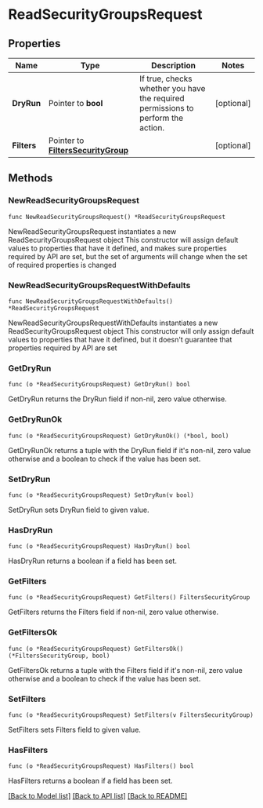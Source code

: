 # ReadSecurityGroupsRequest

## Properties

Name | Type | Description | Notes
------------ | ------------- | ------------- | -------------
**DryRun** | Pointer to **bool** | If true, checks whether you have the required permissions to perform the action. | [optional] 
**Filters** | Pointer to [**FiltersSecurityGroup**](FiltersSecurityGroup.md) |  | [optional] 

## Methods

### NewReadSecurityGroupsRequest

`func NewReadSecurityGroupsRequest() *ReadSecurityGroupsRequest`

NewReadSecurityGroupsRequest instantiates a new ReadSecurityGroupsRequest object
This constructor will assign default values to properties that have it defined,
and makes sure properties required by API are set, but the set of arguments
will change when the set of required properties is changed

### NewReadSecurityGroupsRequestWithDefaults

`func NewReadSecurityGroupsRequestWithDefaults() *ReadSecurityGroupsRequest`

NewReadSecurityGroupsRequestWithDefaults instantiates a new ReadSecurityGroupsRequest object
This constructor will only assign default values to properties that have it defined,
but it doesn't guarantee that properties required by API are set

### GetDryRun

`func (o *ReadSecurityGroupsRequest) GetDryRun() bool`

GetDryRun returns the DryRun field if non-nil, zero value otherwise.

### GetDryRunOk

`func (o *ReadSecurityGroupsRequest) GetDryRunOk() (*bool, bool)`

GetDryRunOk returns a tuple with the DryRun field if it's non-nil, zero value otherwise
and a boolean to check if the value has been set.

### SetDryRun

`func (o *ReadSecurityGroupsRequest) SetDryRun(v bool)`

SetDryRun sets DryRun field to given value.

### HasDryRun

`func (o *ReadSecurityGroupsRequest) HasDryRun() bool`

HasDryRun returns a boolean if a field has been set.

### GetFilters

`func (o *ReadSecurityGroupsRequest) GetFilters() FiltersSecurityGroup`

GetFilters returns the Filters field if non-nil, zero value otherwise.

### GetFiltersOk

`func (o *ReadSecurityGroupsRequest) GetFiltersOk() (*FiltersSecurityGroup, bool)`

GetFiltersOk returns a tuple with the Filters field if it's non-nil, zero value otherwise
and a boolean to check if the value has been set.

### SetFilters

`func (o *ReadSecurityGroupsRequest) SetFilters(v FiltersSecurityGroup)`

SetFilters sets Filters field to given value.

### HasFilters

`func (o *ReadSecurityGroupsRequest) HasFilters() bool`

HasFilters returns a boolean if a field has been set.


[[Back to Model list]](../README.md#documentation-for-models) [[Back to API list]](../README.md#documentation-for-api-endpoints) [[Back to README]](../README.md)


